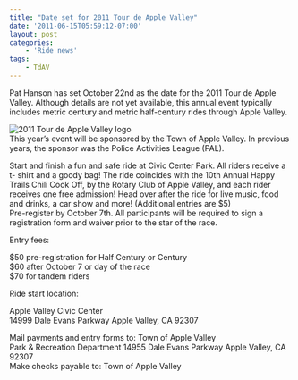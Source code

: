 ```yaml
---
title: "Date set for 2011 Tour de Apple Valley"
date: '2011-06-15T05:59:12-07:00'
layout: post
categories:
    - 'Ride news'
tags:
    - TdAV
---
```


Pat Hanson has set October 22nd as the date for the 2011 Tour de Apple Valley. Although details are not yet available, this annual event typically includes metric century and metric half-century rides through Apple Valley.  
  
![2011 Tour de Apple Valley logo](https://www.hdcycling.org/_assets/img/2011/10/11-tour-de-apple-valley.jpg)  
This year’s event will be sponsored by the Town of Apple Valley. In previous years, the sponsor was the Police Activities League (PAL).

Start and finish a fun and safe ride at Civic Center Park. All riders receive a t- shirt and a goody bag! The ride coincides with the 10th Annual Happy Trails Chili Cook Off, by the Rotary Club of Apple Valley, and each rider receives one free admission! Head over after the ride for live music, food and drinks, a car show and more! (Additional entries are $5)  
Pre-register by October 7th. All participants will be required to sign a registration form and waiver prior to the star of the race.

Entry fees:

$50 pre-registration for Half Century or Century  
$60 after October 7 or day of the race  
$70 for tandem riders

Ride start location:

Apple Valley Civic Center  
14999 Dale Evans Parkway Apple Valley, CA 92307

Mail payments and entry forms to: Town of Apple Valley  
Park &amp; Recreation Department 14955 Dale Evans Parkway Apple Valley, CA 92307  
Make checks payable to: Town of Apple Valley